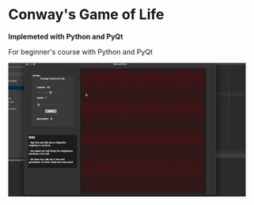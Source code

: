# Conway's Game of Life
**Implemeted with Python and PyQt**


For beginner's course with Python and PyQt


![screen](./pics/GoL.gif)


